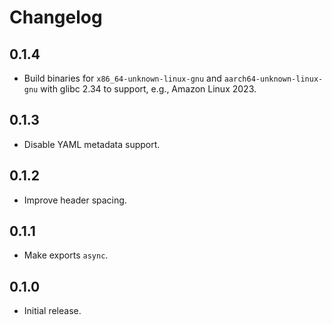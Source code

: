 # Changelog

## 0.1.4

- Build binaries for `x86_64-unknown-linux-gnu` and `aarch64-unknown-linux-gnu` with glibc 2.34 to support, e.g., Amazon Linux 2023.

## 0.1.3

- Disable YAML metadata support.

## 0.1.2

- Improve header spacing.

## 0.1.1

- Make exports `async`.

## 0.1.0

- Initial release.
